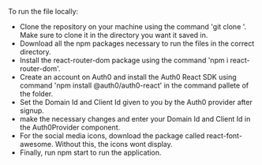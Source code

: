 To run the file locally:
- Clone the repository on your machine using the command 'git clone <link of the file>'. Make sure to clone it in the directory you want it saved in.
- Download all the npm packages necessary to run the files in the correct directory.
- Install the react-router-dom package using the command 'npm i react-router-dom'.
- Create an account on Auth0 and install the Auth0 React SDK using command 'npm install @auth0/auth0-react' in the command pallete of the folder.
- Set the Domain Id and Client Id given to you by the Auth0 provider after signup.
- make the necessary changes and enter your Domain Id and Client Id in the Auth0Provider component.
- For the social media icons, download the package called react-font-awesome. Without this, the icons wont display.
- Finally, run npm start to run the application.

